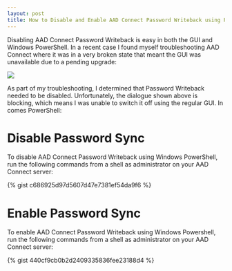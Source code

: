 ```yaml
---
layout: post
title: How to Disable and Enable AAD Connect Password Writeback using PowerShell
---
```


Disabling AAD Connect Password Writeback is easy in both the GUI and Windows PowerShell. In a recent case I found myself troubleshooting AAD Connect where it was in a very broken state that meant the GUI was unavailable due to a pending upgrade:

![](https://static.flamingkeys.com/wp-content/uploads/2017/02/01223644/aadconnect-upgrade-blocker1.png)

As part of my troubleshooting, I determined that Password Writeback needed to be disabled. Unfortunately, the dialogue shown above is blocking, which means I was unable to switch it off using the regular GUI. In comes PowerShell:

# Disable Password Sync

To disable AAD Connect Password Writeback using Windows PowerShell, run the following commands from a shell as administrator on your AAD Connect server:

{% gist c686925d97d5607d47e7381ef54da9f6 %}

# Enable Password Sync

To enable AAD Connect Password Writeback using Windows Powershell, run the following commands from a shell as administrator on your AAD Connect server:

{% gist 440cf9cb0b2d2409335836fee23188d4 %}
